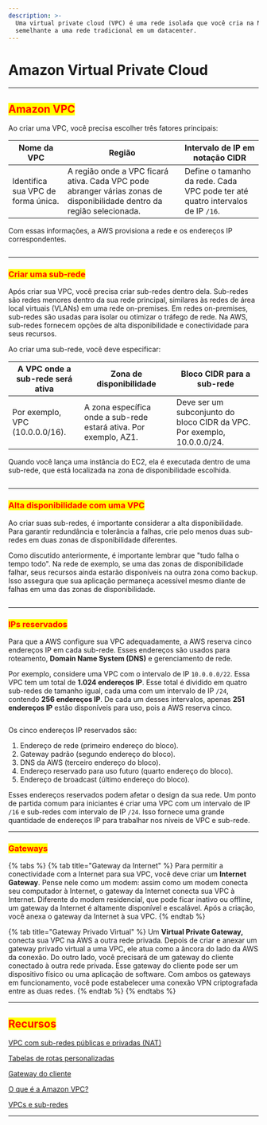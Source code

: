 ```yaml
---
description: >-
  Uma virtual private cloud (VPC) é uma rede isolada que você cria na Nuvem AWS,
  semelhante a uma rede tradicional em um datacenter.
---
```


# Amazon Virtual Private Cloud

***

## <mark style="color:red;">**Amazon VPC**</mark>

Ao criar uma VPC, você precisa escolher três fatores principais:



| Nome da VPC                        | Região                                                                                                                 | Intervalo de IP em notação CIDR                                                |
| ---------------------------------- | ---------------------------------------------------------------------------------------------------------------------- | ------------------------------------------------------------------------------ |
| Identifica sua VPC de forma única. | A região onde a VPC ficará ativa. Cada VPC pode abranger várias zonas de disponibilidade dentro da região selecionada. | Define o tamanho da rede. Cada VPC pode ter até quatro intervalos de IP `/16`. |

Com essas informações, a AWS provisiona a rede e os endereços IP correspondentes.

<figure><img src="https://explore.skillbuilder.aws/files/a/w/aws_prod1_docebosaas_com/1719277200/s1PqlMxm0AztwotOhL-USw/tincan/954352_1676568571_p1gpdis23dphj1i0b12fk1vub1t4o4_zip/assets/ms62YrBx0r9beOuN_gBIQRKAAJm-Ejrep.png" alt=""><figcaption></figcaption></figure>

***

### <mark style="color:red;">Criar uma sub-rede</mark>

Após criar sua VPC, você precisa criar sub-redes dentro dela. Sub-redes são redes menores dentro da sua rede principal, similares às redes de área local virtuais (VLANs) em uma rede on-premises. Em redes on-premises, sub-redes são usadas para isolar ou otimizar o tráfego de rede. Na AWS, sub-redes fornecem opções de alta disponibilidade e conectividade para seus recursos.

Ao criar uma sub-rede, você deve especificar:

| A VPC onde a sub-rede será ativa | Zona de disponibilidade                                           | Bloco CIDR para a sub-rede                                              |
| -------------------------------- | ----------------------------------------------------------------- | ----------------------------------------------------------------------- |
| Por exemplo, VPC (10.0.0.0/16).  | A zona específica onde a sub-rede estará ativa. Por exemplo, AZ1. | Deve ser um subconjunto do bloco CIDR da VPC. Por exemplo, 10.0.0.0/24. |

Quando você lança uma instância do EC2, ela é executada dentro de uma sub-rede, que está localizada na zona de disponibilidade escolhida.

<figure><img src="https://explore.skillbuilder.aws/files/a/w/aws_prod1_docebosaas_com/1719277200/s1PqlMxm0AztwotOhL-USw/tincan/954352_1676568571_p1gpdis23dphj1i0b12fk1vub1t4o4_zip/assets/wQv1xQ5HjvooxuDQ_KxREwnUZMmYjuiXr.png" alt=""><figcaption></figcaption></figure>

***

### <mark style="color:red;">**Alta disponibilidade com uma VPC**</mark>

Ao criar suas sub-redes, é importante considerar a alta disponibilidade. Para garantir redundância e tolerância a falhas, crie pelo menos duas sub-redes em duas zonas de disponibilidade diferentes.

Como discutido anteriormente, é importante lembrar que "tudo falha o tempo todo". Na rede de exemplo, se uma das zonas de disponibilidade falhar, seus recursos ainda estarão disponíveis na outra zona como backup. Isso assegura que sua aplicação permaneça acessível mesmo diante de falhas em uma das zonas de disponibilidade.

<figure><img src="https://explore.skillbuilder.aws/files/a/w/aws_prod1_docebosaas_com/1719277200/s1PqlMxm0AztwotOhL-USw/tincan/954352_1676568571_p1gpdis23dphj1i0b12fk1vub1t4o4_zip/assets/a1qzleKqA_-x98VS_dkTjO3U_sYK8UrG5.png" alt=""><figcaption></figcaption></figure>

***

### <mark style="color:red;">**IPs reservados**</mark>

Para que a AWS configure sua VPC adequadamente, a AWS reserva cinco endereços IP em cada sub-rede. Esses endereços são usados para roteamento, **Domain Name System (DNS)** e gerenciamento de rede.

Por exemplo, considere uma VPC com o intervalo de IP `10.0.0.0/22`. Essa VPC tem um total de **1.024 endereços IP**. Esse total é dividido em quatro sub-redes de tamanho igual, cada uma com um intervalo de IP `/24`, contendo **256 endereços IP**. De cada um desses intervalos, apenas **251 endereços IP** estão disponíveis para uso, pois a AWS reserva cinco.

<figure><img src="https://explore.skillbuilder.aws/files/a/w/aws_prod1_docebosaas_com/1719277200/s1PqlMxm0AztwotOhL-USw/tincan/954352_1676568571_p1gpdis23dphj1i0b12fk1vub1t4o4_zip/assets/8X00JPWTAtA-yJ6E_wu1sr-tFxpPkIRHM.jpg" alt=""><figcaption></figcaption></figure>

Os cinco endereços IP reservados são:

1. Endereço de rede (primeiro endereço do bloco).
2. Gateway padrão (segundo endereço do bloco).
3. DNS da AWS (terceiro endereço do bloco).
4. Endereço reservado para uso futuro (quarto endereço do bloco).
5. Endereço de broadcast (último endereço do bloco).

Esses endereços reservados podem afetar o design da sua rede. Um ponto de partida comum para iniciantes é criar uma VPC com um intervalo de IP `/16` e sub-redes com intervalo de IP `/24`. Isso fornece uma grande quantidade de endereços IP para trabalhar nos níveis de VPC e sub-rede.

***

### <mark style="color:red;">Gateways</mark>

{% tabs %}
{% tab title="Gateway da Internet" %}
Para permitir a conectividade com a Internet para sua VPC, você deve criar um **Internet Gateway**. Pense nele como um modem: assim como um modem conecta seu computador à Internet, o gateway da Internet conecta sua VPC à Internet. Diferente do modem residencial, que pode ficar inativo ou offline, um gateway da Internet é altamente disponível e escalável. Após a criação, você anexa o gateway da Internet à sua VPC.
{% endtab %}

{% tab title="Gateway Privado Virtual" %}
Um **Virtual Private Gateway,** conecta sua VPC na AWS a outra rede privada. Depois de criar e anexar um gateway privado virtual a uma VPC, ele atua como a âncora do lado da AWS da conexão. Do outro lado, você precisará de um gateway do cliente conectado à outra rede privada. Esse gateway do cliente pode ser um dispositivo físico ou uma aplicação de software. Com ambos os gateways em funcionamento, você pode estabelecer uma conexão VPN criptografada entre as duas redes.
{% endtab %}
{% endtabs %}

***

## <mark style="color:red;">**Recursos**</mark>

[VPC com sub-redes públicas e privadas (NAT)](https://docs.aws.amazon.com/vpc/latest/userguide/VPC\_Scenario2.html)

[Tabelas de rotas personalizadas](https://docs.aws.amazon.com/vpc/latest/userguide/VPC\_Route\_Tables.html#CustomRouteTables)

[Gateway do cliente](https://docs.aws.amazon.com/vpn/latest/s2svpn/how\_it\_works.html#CustomerGateway)

[O que é a Amazon VPC?](https://docs.aws.amazon.com/vpc/latest/userguide/what-is-amazon-vpc.html)

[VPCs e sub-redes](https://docs.aws.amazon.com/vpc/latest/userguide/VPC\_Subnets.html)

***
